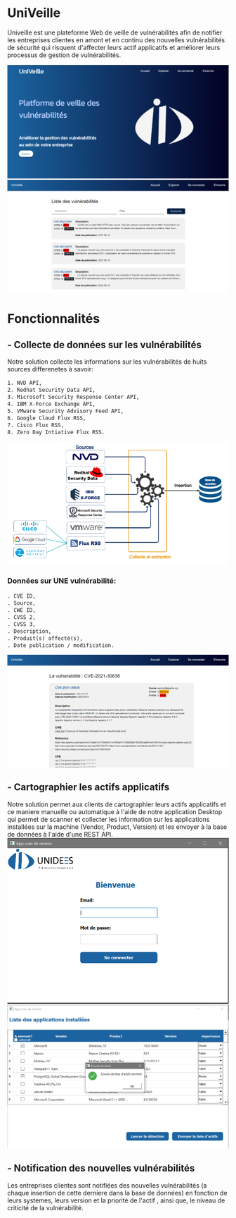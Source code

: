 # UniVeille

Univeille est une plateforme Web de veille de vulnérabilités afin de notifier les entreprises clientes en amont et en continu des nouvelles vulnérabilités de sécurité qui risquent d'affecter leurs actif applicatifs et améliorer leurs processus de gestion de vulnérabilités.

![Schema_image](images/presentative1.png)
![Schema_image](images/explorer.png)

# Fonctionnalités 

## - Collecte de données sur les vulnérabilités
Notre solution collecte les informations sur les vulnérabilités de huits sources differenetes à savoir:

  	1. NVD API,
    2. Redhat Security Data API,
    3. Microsoft Security Response Center API,
    4. IBM X-Force Exchange API,
    5. VMware Security Advisory Feed API,
    6. Google Cloud Flux RSS,
    7. Cisco Flux RSS,
    8. Zero Day Intiative Flux RSS.
   
   ![Schema_image](images/source.png)
   
  ### Données sur UNE vulnérabilité:
    . CVE ID,
    . Source,
    . CWE ID,
    . CVSS 2,
    . CVSS 3,
    . Description,
    . Produit(s) affecté(s),
    . Date publication / modification.
    
   ![Schema_image](images/explorer2.png)

## - Cartographier les actifs applicatifs 
Notre solution permet aux clients de cartographier leurs actifs applicatifs et ce maniere manuelle ou automatique à l'aide de notre application Desktop qui permet de scanner et collecter les information sur les applications installées sur la machine (Vendor, Product, Version) et les envoyer à la base de données à l'aide d'une REST API.
![Schema_image](images/loginapp.png)
![Schema_image](images/envoiedone.png)


## - Notification des nouvelles vulnérabilités 
Les entreprises clientes sont notifiées des nouvelles vulnérabilités (a chaque insertion de cette derniere dans la base de données) en fonction de leurs systemes, leurs version et la priorité de l'actif , ainsi que, le niveau de criticité de la vulnérabilité. 




